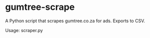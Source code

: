 # gumtree-scrape
A Python script that scrapes gumtree.co.za for ads. Exports to CSV.

Usage: scraper.py <URL of ad category> <outfile>
